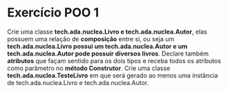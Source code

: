 
# Exercício POO 1

Crie uma classe **tech.ada.nuclea.Livro e tech.ada.nuclea.Autor**, elas possuem uma relação de **composição** entre si, ou seja um **tech.ada.nuclea.Livro possui um tech.ada.nuclea.Autor e um tech.ada.nuclea.Autor pode possuir diversos livros**. Declare também **atributos** que façam sentido para os dois tipos e receba todos os atributos como parâmetro no **método Construtor**.  Crie uma classe **tech.ada.nuclea.TesteLivro** em que será gerado ao menos uma instância de tech.ada.nuclea.Livro e tech.ada.nuclea.Autor.
